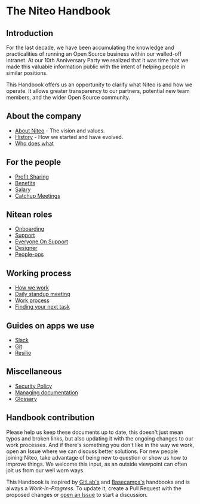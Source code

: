 # The Niteo Handbook

## Introduction

For the last decade, we have been accumulating the knowledge and practicalities of running an Open Source business within our walled-off intranet. At our 10th Anniversary Party we realized that it was time that we made this valuable information public with the intent of helping people in similar positions.

This Handbook offers us an opportunity to clarify what Niteo is and how we operate. It allows greater transparency to our partners, potential new team members, and the wider Open Source community.

## About the company

* [About Niteo](company/niteo.md) - The vision and values.
* [History](company/history.md) - How we started and have evolved.
* [Who does what](company/who-does-what.md)

## For the people
* [Profit Sharing](people/profit-sharing.md)
* [Benefits](people/benefits.md)
* [Salary](people/salary.md)
* [Catchup Meetings](people/catchup-meetings.md)

## Nitean roles
* [Onboarding](roles/onboarding.md)
* [Support](roles/support.md)
* [Everyone On Support](roles/everyone-on-support.md)
* [Designer](roles/designer.md)
* [People-ops](roles/people-ops.md)

## Working process
* [How we work](work-process/how-we-work.md)
* [Daily standup meeting](work-process/standup.md)
* [Work process](work-process/work-process.md)
* [Finding your next task](work-process/next-task.md)

## Guides on apps we use
* [Slack](apps-we-use/slack.md)
* [Git](apps-we-use/git.md)
* [Resilio](apps-we-use/resilio.md)

## Miscellaneous
* [Security Policy](company/security.md)
* [Managing documentation](company/managing-docs.md)
* [Glossary](glossary.md)


## Handbook contribution

Please help us keep these documents up to date, this doesn't just mean typos and broken links, but also updating it with the ongoing changes to our work processes. And if there's something you don't like in the way we work, open an Issue where we can discuss better solutions. For new people joining Niteo, take advantage of being new to question or show us how to improve things. We welcome this input, as an outside viewpoint can often jolt us from our well worn ways.

This Handbook is inspired by [GitLab's](https://about.gitlab.com/handbook/) and [Basecamps's](https://github.com/basecamp/handbook) handbooks and is always a *Work-In-Progress*. To update it, create a Pull Request with the proposed changes or [open an Issue](https://github.com/niteoweb/handbook/issues) to start a discussion.
